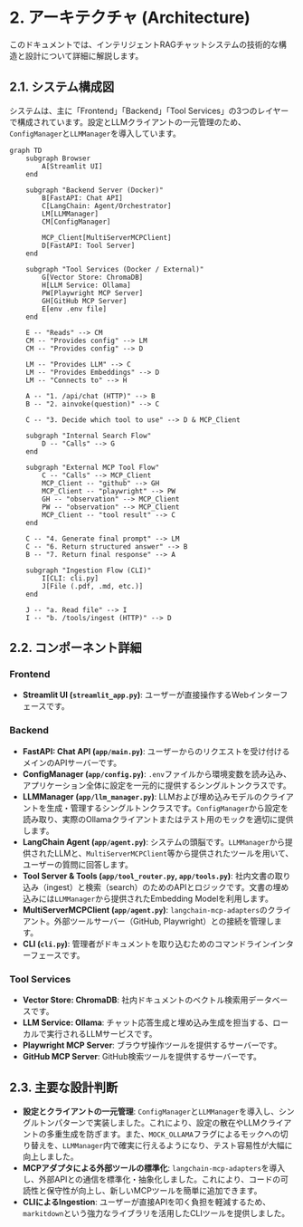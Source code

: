 # 2. アーキテクチャ (Architecture)

このドキュメントでは、インテリジェントRAGチャットシステムの技術的な構造と設計について詳細に解説します。

## 2.1. システム構成図

システムは、主に「Frontend」「Backend」「Tool Services」の3つのレイヤーで構成されています。設定とLLMクライアントの一元管理のため、`ConfigManager`と`LLMManager`を導入しています。

```mermaid
graph TD
    subgraph Browser
        A[Streamlit UI]
    end

    subgraph "Backend Server (Docker)"
        B[FastAPI: Chat API]
        C[LangChain: Agent/Orchestrator]
        LM[LLMManager]
        CM[ConfigManager]

        MCP_Client[MultiServerMCPClient]
        D[FastAPI: Tool Server]
    end

    subgraph "Tool Services (Docker / External)"
        G[Vector Store: ChromaDB]
        H[LLM Service: Ollama]
        PW[Playwright MCP Server]
        GH[GitHub MCP Server]
        E[env .env file]
    end

    E -- "Reads" --> CM
    CM -- "Provides config" --> LM
    CM -- "Provides config" --> D

    LM -- "Provides LLM" --> C
    LM -- "Provides Embeddings" --> D
    LM -- "Connects to" --> H

    A -- "1. /api/chat (HTTP)" --> B
    B -- "2. ainvoke(question)" --> C

    C -- "3. Decide which tool to use" --> D & MCP_Client

    subgraph "Internal Search Flow"
        D -- "Calls" --> G
    end

    subgraph "External MCP Tool Flow"
        C -- "Calls" --> MCP_Client
        MCP_Client -- "github" --> GH
        MCP_Client -- "playwright" --> PW
        GH -- "observation" --> MCP_Client
        PW -- "observation" --> MCP_Client
        MCP_Client -- "tool result" --> C
    end

    C -- "4. Generate final prompt" --> LM
    C -- "6. Return structured answer" --> B
    B -- "7. Return final response" --> A

    subgraph "Ingestion Flow (CLI)"
        I[CLI: cli.py]
        J[File (.pdf, .md, etc.)]
    end

    J -- "a. Read file" --> I
    I -- "b. /tools/ingest (HTTP)" --> D
```

## 2.2. コンポーネント詳細

### Frontend
-   **Streamlit UI (`streamlit_app.py`)**: ユーザーが直接操作するWebインターフェースです。

### Backend
-   **FastAPI: Chat API (`app/main.py`)**: ユーザーからのリクエストを受け付けるメインのAPIサーバーです。
-   **ConfigManager (`app/config.py`)**: `.env`ファイルから環境変数を読み込み、アプリケーション全体に設定を一元的に提供するシングルトンクラスです。
-   **LLMManager (`app/llm_manager.py`)**: LLMおよび埋め込みモデルのクライアントを生成・管理するシングルトンクラスです。`ConfigManager`から設定を読み取り、実際のOllamaクライアントまたはテスト用のモックを適切に提供します。
-   **LangChain Agent (`app/agent.py`)**: システムの頭脳です。`LLMManager`から提供されたLLMと、`MultiServerMCPClient`等から提供されたツールを用いて、ユーザーの質問に回答します。
-   **Tool Server & Tools (`app/tool_router.py`, `app/tools.py`)**: 社内文書の取り込み（ingest）と検索（search）のためのAPIとロジックです。文書の埋め込みには`LLMManager`から提供されたEmbedding Modelを利用します。
-   **MultiServerMCPClient (`app/agent.py`)**: `langchain-mcp-adapters`のクライアント。外部ツールサーバー（GitHub, Playwright）との接続を管理します。
-   **CLI (`cli.py`)**: 管理者がドキュメントを取り込むためのコマンドラインインターフェースです。

### Tool Services
-   **Vector Store: ChromaDB**: 社内ドキュメントのベクトル検索用データベースです。
-   **LLM Service: Ollama**: チャット応答生成と埋め込み生成を担当する、ローカルで実行されるLLMサービスです。
-   **Playwright MCP Server**: ブラウザ操作ツールを提供するサーバーです。
-   **GitHub MCP Server**: GitHub検索ツールを提供するサーバーです。

## 2.3. 主要な設計判断

-   **設定とクライアントの一元管理**: `ConfigManager`と`LLMManager`を導入し、シングルトンパターンで実装しました。これにより、設定の散在やLLMクライアントの多重生成を防ぎます。また、`MOCK_OLLAMA`フラグによるモックへの切り替えを、`LLMManager`内で確実に行えるようになり、テスト容易性が大幅に向上しました。
-   **MCPアダプタによる外部ツールの標準化**: `langchain-mcp-adapters`を導入し、外部APIとの通信を標準化・抽象化しました。これにより、コードの可読性と保守性が向上し、新しいMCPツールを簡単に追加できます。
-   **CLIによるIngestion**: ユーザーが直接APIを叩く負担を軽減するため、`markitdown`という強力なライブラリを活用したCLIツールを提供しました。
